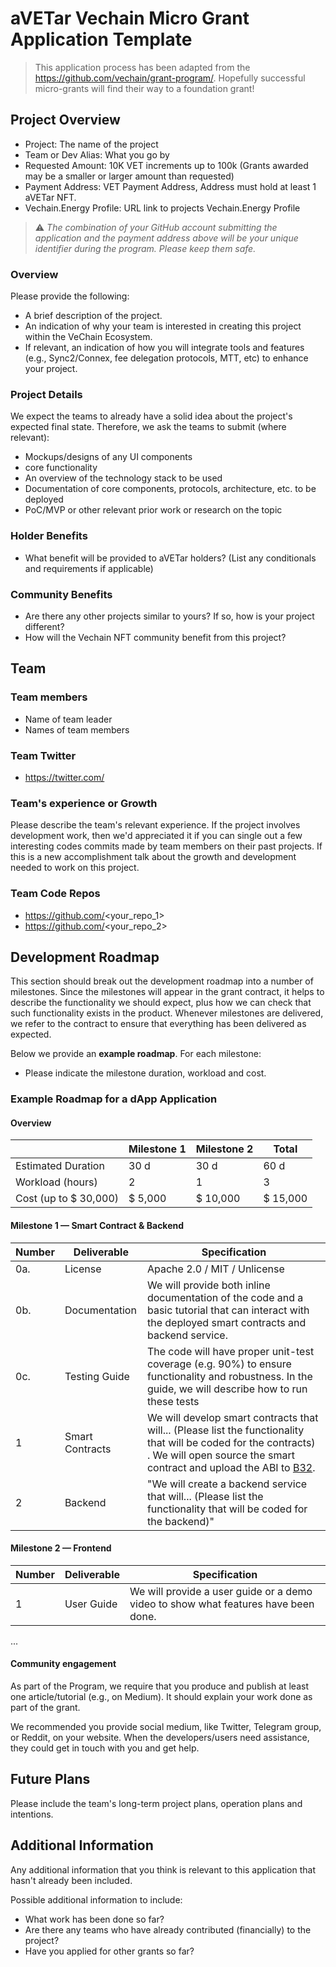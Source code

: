 # aVETar Vechain Micro Grant Application Template
> This application process has been adapted from the https://github.com/vechain/grant-program/. Hopefully successful micro-grants will find their way to a foundation grant!

## Project Overview 

- Project: The name of the project
- Team or Dev Alias: What you go by 
- Requested Amount: 10K VET increments up to 100k (Grants awarded may be a smaller or larger amount than requested)
- Payment Address: VET Payment Address, Address must hold at least 1 aVETar NFT.
- Vechain.Energy Profile: URL link to projects Vechain.Energy Profile

> ⚠️ *The combination of your GitHub account submitting the application and the payment address above will be your unique identifier during the program. Please keep them safe.*

### Overview

Please provide the following:
- A brief description of the project.
- An indication of why your team is interested in creating this project within the VeChain Ecosystem.
- If relevant, an indication of how you will integrate tools and features (e.g., Sync2/Connex, fee delegation protocols, MTT, etc) to enhance your project. 

### Project Details

We expect the teams to already have a solid idea about the project's expected final state.
Therefore, we ask the teams to submit (where relevant):
- Mockups/designs of any UI components
- core functionality
- An overview of the technology stack to be used
- Documentation of core components, protocols, architecture, etc. to be deployed
- PoC/MVP or other relevant prior work or research on the topic

### Holder Benefits
- What benefit will be provided to aVETar holders? (List any conditionals and requirements if applicable)

### Community Benefits
- Are there any other projects similar to yours? If so, how is your project different?
- How will the Vechain NFT community benefit from this project?

## Team 

### Team members

- Name of team leader
- Names of team members

### Team Twitter

- https://twitter.com/<handle>

### Team's experience or Growth

Please describe the team's relevant experience. If the project involves development work, then we'd appreciated it if you can single out a few interesting codes commits made by team members on their past projects. If this is a new accomplishment talk about the growth and development needed to work on this project.

### Team Code Repos

- https://github.com/<your_repo_1>
- https://github.com/<your_repo_2>


## Development Roadmap 

This section should break out the development roadmap into a number of milestones. Since the milestones will appear in the grant contract, it helps to describe the functionality we should expect, plus how we can check that such functionality exists in the product. Whenever milestones are delivered, we refer to the contract to ensure that everything has been delivered as expected.

Below we provide an <b>example roadmap</b>. For each milestone:

- Please indicate the milestone duration, workload and cost. 


### Example Roadmap for a dApp Application

#### Overview

|  | Milestone 1 | Milestone 2 | Total |
| - | - |- | - |
| Estimated Duration | 30 d | 30 d | 60 d |
| Workload (hours) | 2 | 1 | 3 |
| Cost (up to $ 30,000) | $ 5,000 | $ 10,000 | $ 15,000|

#### Milestone 1 — Smart Contract & Backend

| Number | Deliverable | Specification |
|-|-|-|
| 0a.| License | Apache 2.0 / MIT / Unlicense |
| 0b. | Documentation | We will provide both inline documentation of the code and a basic tutorial that can interact with the deployed smart contracts and backend service. |
| 0c. | Testing Guide | The code will have proper unit-test coverage (e.g. 90%) to ensure functionality and robustness. In the guide, we will describe how to run these tests |
| 1 | Smart Contracts | We will develop smart contracts that will...  (Please list the functionality that will be coded for the contracts) . We will open source the smart contract and upload the ABI to [B32](https://github.com/vechain/b32). |
| 2 | Backend | "We will create a backend service that will... (Please list the functionality that will be coded for the backend)" |

#### Milestone 2  —  Frontend
| Number | Deliverable | Specification |
|-|-|-|
| 1 | User Guide | We will provide a user guide or a demo video to show what features have been done.  |
...

#### Community engagement

As part of the Program, we require that you produce and publish at least one article/tutorial (e.g., on Medium). It should explain your work done as part of the grant. 

We recommended you provide social medium, like Twitter, Telegram group, or Reddit, on your website. When the developers/users need assistance, they could get in touch with you and get help.

## Future Plans

Please include the team's long-term project plans, operation plans and intentions.

## Additional Information 

Any additional information that you think is relevant to this application that hasn't already been included.

Possible additional information to include:
- What work has been done so far?
- Are there any teams who have already contributed (financially) to the project?
- Have you applied for other grants so far?
